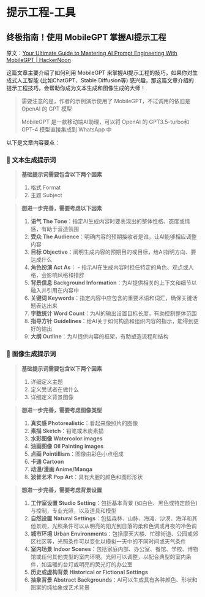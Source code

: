# 提示工程-工具

## 终极指南！使用 MobileGPT 掌握AI提示工程

原文：[Your Ultimate Guide to Mastering AI Prompt Engineering With MobileGPT | HackerNoon](https://hackernoon.com/your-ultimate-guide-to-mastering-ai-prompt-engineering-with-mobilegpt)

这篇文章主要介绍了如何利用 MobileGPT 来掌握AI提示工程的技巧。如果你对生成式人工智能 (比如ChatGPT、Stable Diffusion等) 感兴趣，那这篇文章介绍的提示工程技巧，会帮助你成为文本生成和图像生成的大师！

> 需要注意的是，作者的示例演示使用了 MobileGPT，不过调用的依旧是 OpenAI 的 GPT 模型
>
> MobileGPT 是一款移动端AI助理，可以将 OpenAI 的 GPT3.5-turbo和GPT-4 模型直接集成到 WhatsApp 中

以下是文章内容要点：

### 🔔 文本生成提示词

> **基础提示词需要包含以下两个因素**
>
> 1. 格式 Format
> 2. 主题 Subject

> **想进一步完善，需要考虑以下因素**
>
> 1. **语气 The Tone**：指定AI生成内容时要表现出的整体性格、态度或情感，有助于营造氛围
> 2. **受众 The Audience**：明确内容的预期接收者是谁，让AI能够相应调整内容
> 3. **目标 Objective**：阐明生成内容的预期目的或目标，给AI指明方向、要达成什么
> 4. **角色扮演 Act As**： - 指示AI在生成内容时担任特定的角色、观点或人格，会影响风格和措辞
> 5. **背景信息 Background Information**：为AI提供相关的上下文和细节以融入并引用在内容中
> 6. **关键词 Keywords**：指定内容中应包含的重要术语和词汇，确保关键话题表达出来
> 7. **字数统计 Word Count**：为AI的输出设置目标长度，有助控制整体范围
> 8. **指导方针 Guidelines**：给AI关于如何构造和组织内容的指示，能得到更好的输出
> 9. **大纲 Outline**：为AI提供内容的框架，有助塑造流程和结构

### 🔔 **图像生成提示词**

> **基础提示词需要包含以下两个因素**
>
> 1. 详细定义主题
> 2. 定义受试者在做什么
> 3. 详细定义背景图像

> **想进一步完善，需要考虑图像类型**
>
> 1. **真实感 Photorealistic**：看起来像照片的图像
> 2. **素描 Sketch**：铅笔或木炭素描
> 3. **水彩图像 Watercolor images**
> 4. **油画图像 Oil Painting images**
> 5. **点画 Pointillism**：图像由彩色小点组成
> 6. **卡通 Cartoon**
> 7. **动漫/漫画 Anime/Manga**
> 8. **波普艺术 Pop Art**：具有大胆的颜色和图形形状

> **想进一步完善，需要考虑背景设置**
>
> 1. **工作室设置 Studio Setting**：包括基本背景 (如白色、黑色或特定颜色) 与控制，专业光照，以及道具和模型
> 2. **自然设置 Natural Settings**：包括森林、山脉、海滩、沙漠、海洋和其他景观，光照条件可以从明亮的阳光到日落的柔和色调或月夜的冷色调
> 3. **城市环境 Urban Environments**：包括摩天大楼、忙碌街道、公园或郊区社区等，光照条件可以变化以模拟一天中的不同时间或天气条件
> 4. **室内场景 Indoor Scenes**：包括家庭内部、办公室、餐馆、学校、博物馆或任何其他类型的室内环境。光照可以调整，以配合典型的室内条件，如温暖的台灯或明亮的荧光灯的办公室
> 5. **历史或虚构背景 Historical or Fictional Settings**
> 6. **抽象背景 Abstract Backgrounds**：AI可以生成具有各种颜色、形状和图案的纯抽象或艺术背景